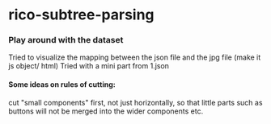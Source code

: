 # rico-subtree-parsing 

### Play around with the dataset
Tried to visualize the mapping between the json file and the jpg file (make it js object/ html)
Tried with a mini part from 1.json

#### Some ideas on rules of cutting: 
cut "small components" first, not just horizontally, so that little parts such as buttons will not be merged into the wider components etc. 
